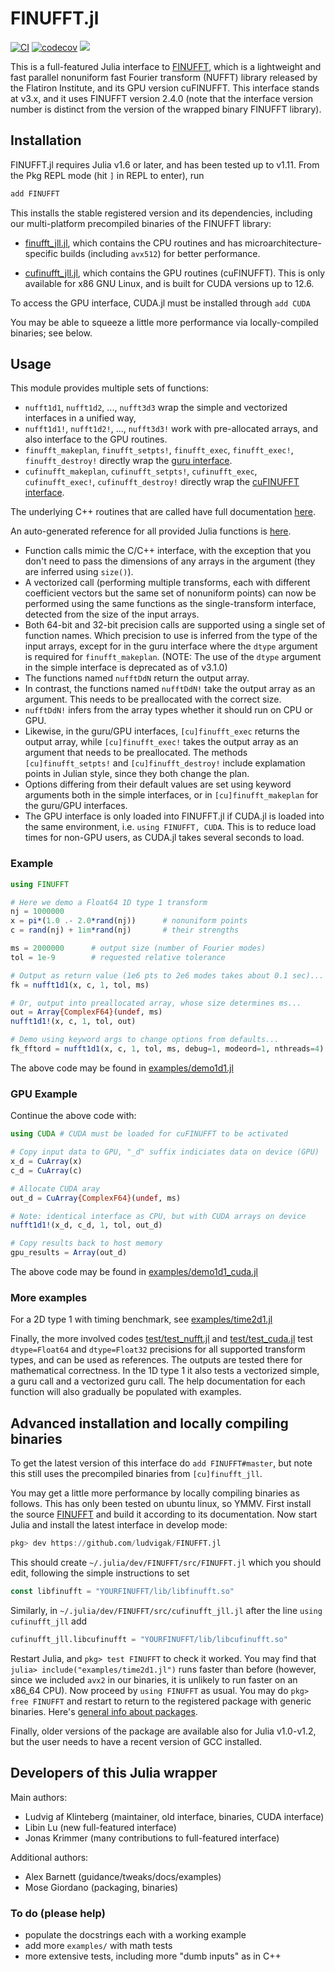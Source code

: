 # FINUFFT.jl

[![CI](https://github.com/ludvigak/FINUFFT.jl/actions/workflows/CI.yml/badge.svg)](https://github.com/ludvigak/FINUFFT.jl/actions/workflows/CI.yml)
[![codecov](https://codecov.io/gh/ludvigak/FINUFFT.jl/branch/master/graph/badge.svg?token=Tkx7kma18J)](https://codecov.io/gh/ludvigak/FINUFFT.jl)
[![](https://img.shields.io/badge/docs-latest-blue.svg)](https://ludvigak.github.io/FINUFFT.jl/latest/)

This is a full-featured Julia interface to [FINUFFT](https://github.com/flatironinstitute/finufft), which is a lightweight and fast parallel nonuniform fast Fourier transform (NUFFT) library released by the Flatiron Institute, and its GPU version cuFINUFFT. This interface stands at v3.x, and it uses FINUFFT version 2.4.0 (note that the interface version number is distinct from the version of the wrapped binary FINUFFT library).

## Installation

FINUFFT.jl requires Julia v1.6 or later, and has been tested up to v1.11. From the Pkg REPL mode (hit `]` in REPL to enter), run

```julia
add FINUFFT
```

This installs the stable registered version and its dependencies, including our multi-platform precompiled binaries of the FINUFFT library:

* [finufft_jll.jl](https://github.com/JuliaBinaryWrappers/finufft_jll.jl), which contains the CPU routines and has microarchitecture-specific builds (including `avx512`) for better performance.

* [cufinufft_jll.jl](https://github.com/JuliaBinaryWrappers/cufinufft_jll.jl), which contains the GPU routines (cuFINUFFT). This is only available for x86 GNU Linux, and is built for CUDA versions up to 12.6.

To access the GPU interface, CUDA.jl must be installed through `add CUDA`

You may be able to squeeze a little more performance via locally-compiled binaries; see below.

## Usage

This module provides multiple sets of functions:

* `nufft1d1`, `nufft1d2`, ..., `nufft3d3` wrap the
simple and vectorized interfaces in a unified way,
* `nufft1d1!`, `nufft1d2!`, ..., `nufft3d3!` work with pre-allocated arrays, and also interface to the GPU routines.
* `finufft_makeplan`, `finufft_setpts!`, `finufft_exec`, `finufft_exec!`, `finufft_destroy!` directly wrap the [guru interface](https://finufft.readthedocs.io/en/latest/c.html#guru-plan-interface).
* `cufinufft_makeplan`, `cufinufft_setpts!`, `cufinufft_exec`, `cufinufft_exec!`, `cufinufft_destroy!` directly wrap the [cuFINUFFT interface](https://finufft.readthedocs.io/en/latest/c_gpu.html).

The underlying C++ routines that are called have full documentation
[here](https://finufft.readthedocs.io/en/latest/c.html).

An auto-generated reference for all provided Julia functions is [here](https://ludvigak.github.io/FINUFFT.jl/latest/).

* Function calls mimic the C/C++ interface, with the exception that you don't need to pass the dimensions of any arrays in the argument (they are inferred using `size()`).
* A vectorized call (performing multiple transforms, each with different coefficient vectors but the same set of nonuniform points) can now be performed using the same functions as the single-transform interface, detected from the size of the input arrays.
* Both 64-bit and 32-bit precision calls are supported using a single
set of function names. Which precision to use is inferred from the type of the input arrays, except for in the guru interface where the `dtype` argument is required for `finufft_makeplan`. (NOTE: The use of the `dtype` argument in the simple interface is deprecated as of v3.1.0)
* The functions named `nufftDdN` return the output array.
* In contrast, the functions named `nufftDdN!` take the output array as an argument. This needs to be preallocated with the correct size.
* `nufftDdN!` infers from the array types whether it should run on CPU or GPU.
* Likewise, in the guru/GPU interfaces, `[cu]finufft_exec` returns the output array,
while `[cu]finufft_exec!` takes the output array as an argument that needs to be preallocated. The methods `[cu]finufft_setpts!` and `[cu]finufft_destroy!` include explamation points in Julian style, since they both change the plan.
* Options differing from their default values are set using keyword arguments both in the simple interfaces, or in `[cu]finufft_makeplan` for the guru/GPU interfaces.
* The GPU interface is only loaded into FINUFFT.jl if CUDA.jl is loaded into the same environment, i.e. `using FINUFFT, CUDA`. This is to reduce load times for non-GPU users, as CUDA.jl takes several seconds to load.

### Example
```julia
using FINUFFT

# Here we demo a Float64 1D type 1 transform
nj = 1000000
x = pi*(1.0 .- 2.0*rand(nj))      # nonuniform points
c = rand(nj) + 1im*rand(nj)       # their strengths

ms = 2000000      # output size (number of Fourier modes)
tol = 1e-9        # requested relative tolerance

# Output as return value (1e6 pts to 2e6 modes takes about 0.1 sec)...
fk = nufft1d1(x, c, 1, tol, ms)

# Or, output into preallocated array, whose size determines ms...
out = Array{ComplexF64}(undef, ms)
nufft1d1!(x, c, 1, tol, out)

# Demo using keyword args to change options from defaults...
fk_fftord = nufft1d1(x, c, 1, tol, ms, debug=1, modeord=1, nthreads=4)
```

The above code may be found in [examples/demo1d1.jl](examples/demo1d1.jl)

### GPU Example
Continue the above code with:
```julia
using CUDA # CUDA must be loaded for cuFINUFFT to be activated

# Copy input data to GPU, "_d" suffix indiciates data on device (GPU)
x_d = CuArray(x)
c_d = CuArray(c)

# Allocate CUDA aray
out_d = CuArray{ComplexF64}(undef, ms)

# Note: identical interface as CPU, but with CUDA arrays on device
nufft1d1!(x_d, c_d, 1, tol, out_d)

# Copy results back to host memory
gpu_results = Array(out_d)

```

The above code may be found in [examples/demo1d1_cuda.jl](examples/demo1d1_cuda.jl)

### More examples

For a 2D type 1 with timing benchmark,
see [examples/time2d1.jl](examples/time2d1.jl)

Finally, the more involved codes [test/test_nufft.jl](test/test_nufft.jl) 
and [test/test_cuda.jl](test/test_cuda.jl)
test `dtype=Float64` and `dtype=Float32` precisions for all supported transform types, and can be used as references.
The outputs are tested there for mathematical correctness.
In the 1D type 1 it also tests a vectorized simple, a guru call and
a vectorized guru call.
The help documentation for each function will also gradually be populated
with examples.



## Advanced installation and locally compiling binaries

To get the latest version of this interface do `add FINUFFT#master`, but note this still uses the precompiled binaries from `[cu]finufft_jll`.

You may get a little more performance by locally compiling binaries as follows. This has only been tested on ubuntu linux, so YMMV. First install the source
[FINUFFT](https://github.com/flatironinstitute/finufft) and build it according to its documentation.
Now start Julia and install the latest interface in develop mode:
```julia
pkg> dev https://github.com/ludvigak/FINUFFT.jl
```
This should create `~/.julia/dev/FINUFFT/src/FINUFFT.jl` which you should edit,
following the simple instructions to set
```julia
const libfinufft = "YOURFINUFFT/lib/libfinufft.so"
```
Similarly, in `~/.julia/dev/FINUFFT/src/cufinufft_jll.jl` after the line `using cufinufft_jll` add
```julia
cufinufft_jll.libcufinufft = "YOURFINUFFT/lib/libcufinufft.so"

```

Restart Julia, and `pkg> test FINUFFT` to check it worked.
You may find that `julia> include("examples/time2d1.jl")` runs faster
than before (however, since we included `avx2` in our binaries, it is
unlikely to run faster on an x86_64 CPU).
Now proceed by `using FINUFFT` as usual.
You may do `pkg> free FINUFFT` and restart to return to the registered package
with generic binaries.
Here's [general info about packages](https://pkgdocs.julialang.org/v1/managing-packages).

Finally, older versions of the package are available also for Julia v1.0-v1.2, but the user needs to have a recent version of GCC installed.


## Developers of this Julia wrapper

Main authors:

* Ludvig af Klinteberg (maintainer, old interface, binaries, CUDA interface)
* Libin Lu (new full-featured interface)
* Jonas Krimmer (many contributions to full-featured interface)

Additional authors:

* Alex Barnett (guidance/tweaks/docs/examples)
* Mose Giordano (packaging, binaries)

### To do (please help)

- populate the docstrings each with a working example
- add more `examples/` with math tests
- more extensive tests, including more "dumb inputs" as in C++
